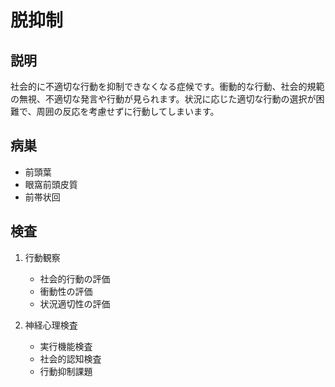 
# 脱抑制

## 説明

社会的に不適切な行動を抑制できなくなる症候です。衝動的な行動、社会的規範の無視、不適切な発言や行動が見られます。状況に応じた適切な行動の選択が困難で、周囲の反応を考慮せずに行動してしまいます。

## 病巣

- 前頭葉
- 眼窩前頭皮質
- 前帯状回

## 検査

1. 行動観察

   - 社会的行動の評価
   - 衝動性の評価
   - 状況適切性の評価

2. 神経心理検査
   - 実行機能検査
   - 社会的認知検査
   - 行動抑制課題
